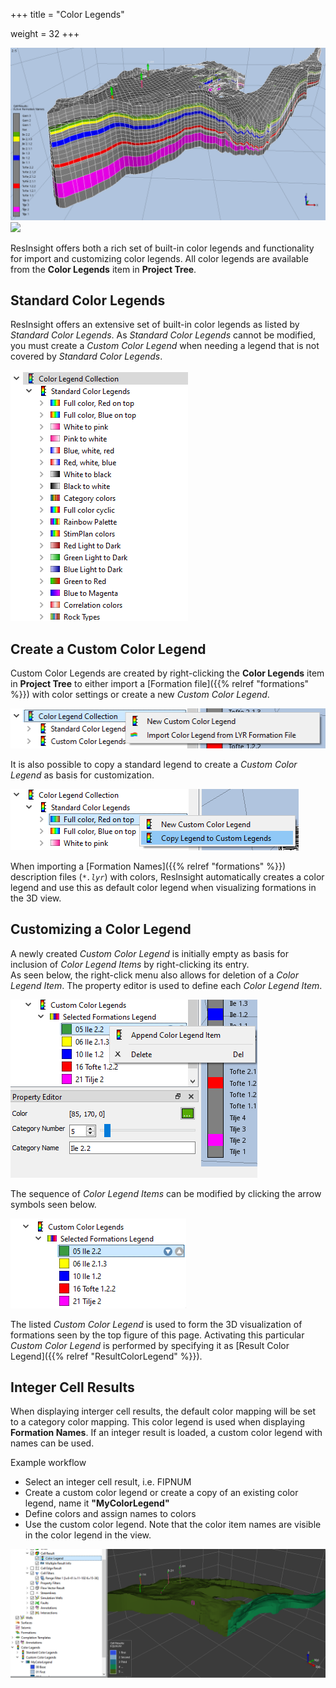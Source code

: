 +++
title = "Color Legends"

weight = 32
+++

![](/images/3d-main-window/ColorLegendCollections.png)
![](/images/3d-main-window/ContourMaps.png)

ResInsight offers both a rich set of built-in color legends and functionality for import and customizing color legends. 
All color legends are available from the **Color Legends** item in **Project Tree**.

## Standard Color Legends
ResInsight offers an extensive set of built-in color legends as listed by *Standard Color Legends*.
As *Standard Color Legends* cannot be modified, you must create a *Custom Color Legend* when needing a legend that is not covered by *Standard Color Legends*.

![](/images/3d-main-window/ColorLegendStandardCollection.png)

## Create a Custom Color Legend
Custom Color Legends are created by right-clicking the **Color Legends** item in **Project Tree** to either import a 
[Formation file]({{% relref "formations" %}}) with color settings or create a new *Custom Color Legend*. 

![](/images/3d-main-window/ColorLegendCreateCustomColorLegend.png)

It is also possible to copy a standard legend to create a *Custom Color Legend* as basis for customization.

![](/images/3d-main-window/ColorLegendCollectionCopyStandardLegend.png)

When importing a [Formation Names]({{% relref "formations" %}}) description files (_`*.lyr`_) with colors, ResInsight automatically creates a color legend and use this as default color legend when visualizing formations in the 3D view.

## Customizing a Color Legend

A newly created *Custom Color Legend* is initially empty as basis for inclusion of *Color Legend Items* by right-clicking its entry.  
As seen below, the right-click menu also allows for deletion of a *Color Legend Item*.
The property editor is used to define each *Color Legend Item*.
 
![](/images/3d-main-window/ColorLegendCollectionColorLegendItem.png)

The sequence of *Color Legend Items* can be modified by clicking the arrow symbols seen below.

![](/images/3d-main-window/ColorLegendCollectionSequenceColorLegendItem.png)

The listed *Custom Color Legend* is used to form the 3D visualization of formations seen by the top figure of this page.
Activating this particular *Custom Color Legend* is performed by specifying it as 
[Result Color Legend]({{% relref "ResultColorLegend" %}}).


## Integer Cell Results

When displaying interger cell results, the default color mapping will be set to a category color mapping. This color legend is used when displaying **Formation Names**. If an integer result is loaded, a custom color legend with names can be used.

Example workflow
- Select an integer cell result, i.e. FIPNUM
- Create a custom color legend or create a copy of an existing color legend, name it **"MyColorLegend"**
- Define colors and assign names to colors
- Use the custom color legend. Note that the color item names are visible in the color legend in the view.


![](/images/3d-main-window/CustomCategoryLegend.png)
